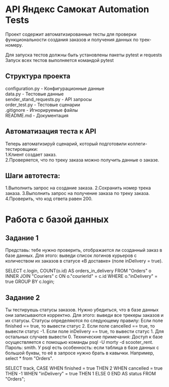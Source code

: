 # API Яндекс Самокат Automation Tests

Проект содержит автоматизированные тесты для проверки функциональности создания заказов и получения данных по трек-номеру.

Для запуска тестов должны быть установлены пакеты pytest и requests
Запуск всех тестов выполняется командой pytest

## Структура проекта

 configuration.py - Конфигурационные данные    
 data.py - Тестовые данные    
 sender_stand_requests.py - API запросы    
 order_test.py - Тестовые сценарии    
 .gitignore - Игнорируемые файлы    
 README.md - Документация  

## Автоматизация теста к API
Теперь автоматизируй сценарий, который подготовили коллеги-тестировщики:  
1.Клиент создает заказ.  
2.Проверяется, что по треку заказа можно получить данные о заказе.

## Шаги автотеста:
1.Выполнить запрос на создание заказа.
2.Сохранить номер трека заказа.
3.Выполнить запрос на получение заказа по треку заказа.
4.Проверить, что код ответа равен 200.

# Работа с базой данных

## Задание 1
Представь: тебе нужно проверить, отображается ли созданный заказ в базе данных.
Для этого: выведи список логинов курьеров с количеством их заказов в статусе «В доставке» (поле inDelivery = true).

SELECT c.login, COUNT(o.id) AS orders_in_delivery
     FROM "Orders" o
     INNER JOIN "Couriers" c ON o."courierId" = c.id
     WHERE o."inDelivery" = true
GROUP BY c.login;


## Задание 2
Ты тестируешь статусы заказов. Нужно убедиться, что в базе данных они записываются корректно.
Для этого: выведи все трекеры заказов и их статусы. 
Статусы определяются по следующему правилу:
Если поле finished == true, то вывести статус 2.
Если поле canсelled == true, то вывести статус -1.
Если поле inDelivery == true, то вывести статус 1.
Для остальных случаев вывести 0.
Технические примечания:
Доступ к базе осуществляется с помощью команды psql -U morty -d scooter_rent. Пароль: smith.
У psql есть особенность: если таблица в базе данных с большой буквы, то её в запросе нужно брать в кавычки. Например, select * from "Orders".

SELECT track,
       CASE
           WHEN finished = true THEN 2
           WHEN cancelled = true THEN -1
           WHEN "inDelivery" = true THEN 1
           ELSE 0
       END AS status
FROM "Orders";

